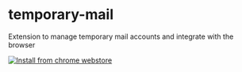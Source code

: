 # temporary-mail
Extension to manage temporary mail accounts and integrate with the browser

[![Install from chrome webstore](https://developer.chrome.com/webstore/images/ChromeWebStore_BadgeWBorder_v2_206x58.png)](https://chrome.google.com/webstore/detail/jdbafpmcecoifdonhgonlbhnnejhnacn)
